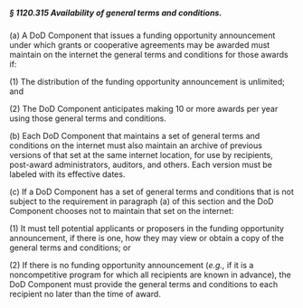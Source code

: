 ##### § 1120.315 Availability of general terms and conditions. #####

(a) A DoD Component that issues a funding opportunity announcement under which grants or cooperative agreements may be awarded must maintain on the internet the general terms and conditions for those awards if:

(1) The distribution of the funding opportunity announcement is unlimited; and

(2) The DoD Component anticipates making 10 or more awards per year using those general terms and conditions.

(b) Each DoD Component that maintains a set of general terms and conditions on the internet must also maintain an archive of previous versions of that set at the same internet location, for use by recipients, post-award administrators, auditors, and others. Each version must be labeled with its effective dates.

(c) If a DoD Component has a set of general terms and conditions that is not subject to the requirement in paragraph (a) of this section and the DoD Component chooses not to maintain that set on the internet:

(1) It must tell potential applicants or proposers in the funding opportunity announcement, if there is one, how they may view or obtain a copy of the general terms and conditions; or

(2) If there is no funding opportunity announcement (*e.g.,* if it is a noncompetitive program for which all recipients are known in advance), the DoD Component must provide the general terms and conditions to each recipient no later than the time of award.